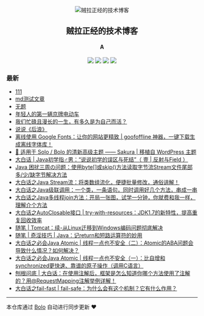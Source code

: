 <p align="center"><img alt="贼拉正经的技术博客" src="https://www.stackoverflow.wiki/blog/images/favicon.png"></p><h2 align="center">
贼拉正经的技术博客
</h2>

<h4 align="center">A</h4>
<p align="center"><a title="贼拉正经的技术博客" target="_blank" href="https://github.com/adlered/bolo-blog"><img src="https://img.shields.io/github/last-commit/adlered/bolo-blog.svg?style=flat-square&color=FF9900"></a>
<a title="GitHub repo size in bytes" target="_blank" href="https://github.com/adlered/bolo-blog"><img src="https://img.shields.io/github/repo-size/adlered/bolo-blog.svg?style=flat-square"></a>
<a title="Bolo Version" target="_blank" href="https://github.com/adlered/bolo-solo"><img src="https://img.shields.io/badge/bolo-v2.3 稳定版-f1e05a.svg?style=flat-square&color=blueviolet"></a>
<a title="Hits" target="_blank" href="https://github.com/88250/hits"><img src="https://hits.b3log.org/adlered/bolo-blog.svg"></a></p>

### 最新

* [111](http://221.219.153.88/articles/2021/03/08/1615184577294.html)
* [md测试文章](http://221.219.153.88/articles/2021/03/07/1615082599839.html)
* [无题](http://221.219.153.88/articles/2020/12/09/1607515558918.html)
* [年轻人的第一辆京牌电动车](http://221.219.153.88/articles/2020/09/07/1599452229158.html)
* [我们忙碌且漫长的一生，有多久是为自己而活？](http://221.219.153.88/articles/2020/09/01/1598975839751.html)
* [说说《后浪》](http://221.219.153.88/articles/2020/05/05/1588692897995.html)
* [离线使用 Google Fonts：让你的网站更精致 | goofoffline 神器，一键下载生成离线字体库！](http://221.219.153.88/articles/2020/04/23/1587654872933.html)
* [🎨 适用于 Solo / Bolo 的清新高级主题 —— Sakura | 移植自 WordPress 主题](http://221.219.153.88/articles/2020/03/28/1585384897191.html)
* [大白话 | Java初学指♂男：“说说初学的误区与死结”（ 壹 | 反射与Field ）](http://221.219.153.88/articles/2019/10/14/1571061168019.html)
* [Java 困扰三周の问题：使用byte[]或skip()方法读取字节流Stream文件尾部多/少/缺字节解决方法](http://221.219.153.88/articles/2019/09/18/1568775827764.html)
* [大白话之Java Stream流：将类数组流化，便捷批量修改，通俗讲解！](http://221.219.153.88/articles/2019/08/12/1565616272019.html)
* [大白话之Java级联调用：一个类，一条语句，同时调用好几个方法，串成一串](http://221.219.153.88/articles/2019/07/18/1563421403678.html)
* [大白话之Java多线程join方法：开局一张图，试学一分钟，你就费和我一样，理解介个方法](http://221.219.153.88/articles/2019/07/10/1562746878327.html)
* [大白话之AutoClosable接口 | try-with-resources：JDK1.7的新特性，提高重复回收效率](http://221.219.153.88/articles/2019/07/02/1562047491184.html)
* [随笔 | Tomcat：续-从Linux迁移到Windows编码问题彻底解决](http://221.219.153.88/articles/2019/06/27/1561621252210.html)
* [随笔 | 奇淫技巧 | Java：记return和短路运算符的妙用](http://221.219.153.88/articles/2019/06/21/1561085339073.html)
* [大白话之必会Java Atomic | 线程一点也不安全（二）：Atomic的ABA问题会导致什么情况？如何解决？](http://221.219.153.88/articles/2019/06/21/1561078704802.html)
* [大白话之必会Java Atomic | 线程一点也不安全（一）：比自增和synchronized更快速、靠谱的原子操作（调用C语言）](http://221.219.153.88/articles/2019/06/11/1560256379324.html)
* [刨根问底 | 大白话：在使用注解后，框架是怎么知道你哪个方法使用了注解的？用@RequestMapping注解举例详解！](http://221.219.153.88/articles/2019/06/10/1560148614406.html)
* [大白话之fail-fast | fail-safe：为什么会有这个机制？它有什么作用？](http://221.219.153.88/articles/2019/06/08/1559980283121.html)



---

本仓库通过 [Bolo](https://github.com/adlered/bolo-solo) 自动进行同步更新 ❤️ 